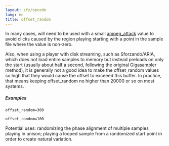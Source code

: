 ```yaml
---
layout: sfz/opcode
lang: en
title: offset_random
---
```

In many cases, will need to be used with a small [ampeg_attack](ampeg_attack)
value to avoid clicks caused by the region playing starting with a point
in the sample file where the value is non-zero.

Also, when using a player with disk streaming, such as Sforzando/ARIA, which does
not load entire samples to memory but instead preloads on only the start (usually
about half a second, following the original Gigasampler method), it is generally
not a good idea to make the offset_random values so high that they would cause the
offset to exceeed this buffer. In practice, that means keeping offset_random no
higher than 20000 or so on most systems.

##### Examples

```
offset_random=300

offset_random=100
```

Potential uses: randomizing the phase alignment of multiple samples playing in
unison; playing a looped sample from a randomized start point in order to create
natural variation.
